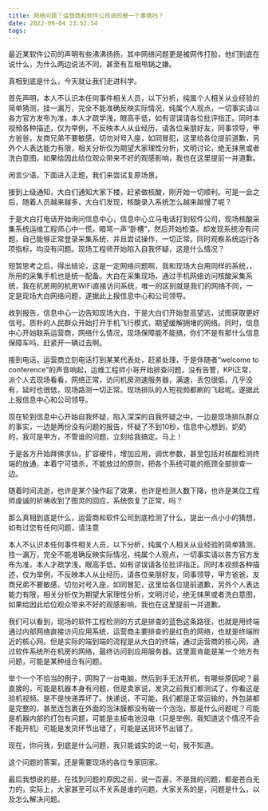 ```yaml
---
title: 网络问题？运营商和软件公司说的是一个事情吗？
date: 2022-09-04 23:52:54
tags:
---
```


最近某软件公司的声明有些沸沸扬扬，其中网络问题更是被网传打脸，他们到底在说什么，为什么两边说法不同，甚至有互相甩锅之嫌。

真相到底是什么，今天就让我们走进科学。

首先声明，本人不认识本任何事件相关人员，以下分析，纯属个人相关从业经验的简单猜测，挂一漏万，完全不能准确反映实际情况，纯属个人观点，一切事实请以各方官方发布为准，本人才疏学浅，眼高手低，如有谬误请各位批评指正。同时本视频各种描述，仅为举例，不反映本人从业经历，请各位亲朋好友，同事领导，甲方爸爸，友商兄弟不要敏感，切勿对号入座，如同冒犯，这里给各位提前道歉，另外个人表达能力有限，相关分析仅为期望大家理性分析，文明讨论，绝无抹黑或者洗白意图，如果给因此给位观众带来不好的观感影响，我也在这里提前一并道歉。

闲言少语，下面进入正题，我们来尝试复原场景。

接到上级通知，大白们通知大家下楼，赶紧做核酸，刚开始一切顺利。可是一会之后，随着人员越来越多，大白们发现，核酸录入系统怎么越来越慢了呢？

于是大白打电话开始询问信息中心，信息中心立马电话打到软件公司，现场核酸采集系统运维工程师心中一慌，暗骂一声“卧槽”，然后开始检查。却发现系统没有问题，自己能够正常登录采集系统，并且尝试操作，一切正常。同时观察系统运行各项指标，均没有问题。现场工程师开始陷入自我怀疑，这是什么情况？

短暂思考之后，得出结论，这是一定网络问题啊，我和现场大白用同样的系统，，所用的采集手机也是统一配备。大白在采集现场，通过手机网络访问核酸采集系统，我在机房用的机房WiFi直接访问系统，唯一的区别就是我们的网络不同，一定是现场大白网络问题，遂据此上报信息中心和公司领导。

收到报告，信息中心一边告知现场大白，于是大白们开始登高望远，试图获取更好信号。质朴的人民群众开始打开手机飞行模式，期望缓解拥堵的网络。同时，信息中心开始联系运营商，网络什么情况，现场保障能不能搞，你们不是有那什么信息保障车吗，赶紧开一辆过去啊。

接到电话，运营商立刻电话打到某某代表处，赶紧处理，于是伴随者“welcome to conference”的声音响起，运维工程师小哥开始排查问题，没有告警，KPI正常，派个人去现场看看，网络正常，访问机房测速服务器，满速，丢包很低，几乎没有，延时也很低，现场路测一切正常。现场排队的人短视频都刷的飞起呢。遂据此上报信息中心和公司领导。

现在轮到信息中心开始自我怀疑，陷入深深的自我怀疑之中，一边是现场排队群众的事实，一边是两份没有问题的报告，怀疑了不到10秒，信息中心想到，奶奶的，我可是甲方，不管谁的问题，立刻给我搞定。马上！

于是各方开始拜佛求仙，扩容硬件，增加应用，调优参数，甚至包括对核酸检测终端的放通，本着宁可错杀，不能放过的原则，把各个系统可能的瓶颈全部排查一边。

随着时间流逝，也许是某个操作起了效果，也许是检测人数下降，也许是某位工程师虔诚的祈祷收到了图灵的回应，系统恢复了正常，吗？

那么真相到底是什么，运营商和软件公司到底检测了什么，提出一点小小的猜想，如有过您有任何问题，请注意

本人不认识本任何事件相关人员，以下分析，纯属个人相关从业经验的简单猜测，挂一漏万，完全不能准确反映实际情况，纯属个人观点，一切事实请以各方官方发布为准，本人才疏学浅，眼高手低，如有谬误请各位批评指正。同时本视频各种描述，仅为举例，不反映本人从业经历，请各位亲朋好友，同事领导，甲方爸爸，友商兄弟不要敏感，切勿对号入座，如同冒犯，这里给各位提前道歉，另外个人表达能力有限，相关分析仅为期望大家理性分析，文明讨论，绝无抹黑或者洗白意图，如果给因此给位观众带来不好的观感影响，我也在这里提前一并道歉。

我们可以看到，现场的软件工程检测的方式是排查的蓝色这条路径，也就是用终端通过内部网络直接访问应用系统，运营商主要排查的是红色的网络，也就是终端附近的核心网。但是实际的端到端的流程是从大白的终端，通过运营商的核心网，通过软件系统所在机房的网络，最终访问到应用服务器。这里面肯能是某一个地方有问题，可能是某种组合有问题。

举个一个不恰当的例子，网购了一台电脑，然后到手无法开机，有哪些原因呢？最直接的，可能是机器本身有问题，但是卖家说，发货之前我们都测试了，你看这是验机视频。是不是快递弄坏了。快递说，不可能，我们都是正常运输的，外包装都是完整的，甚至连包裹在外面的泡沫膜都没有破一个泡泡，那是什么问题呢？可能是机器内部的打包有问题，可能是主板电池没电（只是举例，我知道这个情况不会不能开机）可能是发货环节出错了，可能是送货环节出错了。

现在，你问我，到底是什么问题，我只能诚实的说一句，我不知道。

这个问题的答案，还是需要现场的各位专家回家。

最后我想说的是，在找到问题的原因之前，说一百遍，不是我的问题，都是苍白无力的，实际上，大家甚至可以不关系是谁的问题，大家关系的是，问题是什么，以及怎么解决问题。